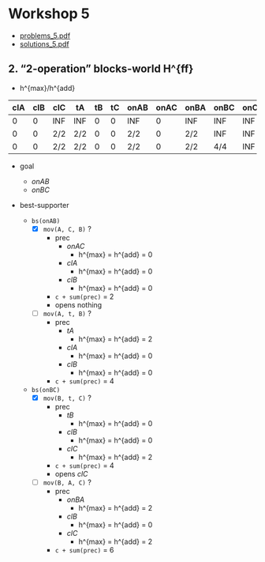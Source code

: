 # Workshop 5

+ [problems_5.pdf](https://github.com/ChrisLinn/comp90054-cheat/blob/master/workshops/5/problems_5.pdf)
+ [solutions_5.pdf](https://github.com/ChrisLinn/comp90054-cheat/blob/master/workshops/5/solutions_5.pdf)

## 2. “2-operation” blocks-world H^{ff}

+ h^{max}/h^{add}

| clA | clB | clC | tA  | tB  | tC  | onAB | onAC | onBA | onBC | onCA | onCB |
| -   | -   | -   | -   | -   | -   | -    | -    | -    | -    | -    | -    |
| 0   | 0   | INF | INF | 0   | 0   | INF  | 0    | INF  | INF  | INF  | INF  |
| 0   | 0   | 2/2 | 2/2 | 0   | 0   | 2/2  | 0    | 2/2  | INF  | INF  | INF  |
| 0   | 0   | 2/2 | 2/2 | 0   | 0   | 2/2  | 0    | 2/2  | 4/4  | INF  | INF  |

+ goal
    * _onAB_
    * _onBC_

+ best-supporter
    * `bs(onAB)`
        - [x] `mov(A, C, B)` ?
            + prec
                * _onAC_
                    - h^{max} = h^{add} = 0
                * _clA_
                    - h^{max} = h^{add} = 0
                * _clB_
                    - h^{max} = h^{add} = 0
            + `c + sum(prec)` = 2
            * opens nothing
        - [ ] `mov(A, t, B)` ?
            + prec
                * _tA_
                    - h^{max} = h^{add} = 2
                * _clA_
                    - h^{max} = h^{add} = 0
                * _clB_
                    - h^{max} = h^{add} = 0
            + `c + sum(prec)` = 4
    * `bs(onBC)`
        - [x] `mov(B, t, C)` ?
            + prec
                * _tB_
                    - h^{max} = h^{add} = 0
                * _clB_
                    - h^{max} = h^{add} = 0
                * _clC_
                    - h^{max} = h^{add} = 2
            + `c + sum(prec)` = 4
            * opens _clC_
        - [ ] `mov(B, A, C)` ?
            + prec
                * _onBA_
                    - h^{max} = h^{add} = 2
                * _clB_
                    - h^{max} = h^{add} = 0
                * _clC_
                    - h^{max} = h^{add} = 2
            + `c + sum(prec)` = 6